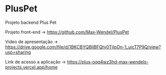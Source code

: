 # PlusPet

Projeto backend Plus Pet 

Projeto front-end -> https://github.com/Max-Wendel/PlusPet

Video de apresentação -> https://drive.google.com/file/d/1BKCBYQBliBFQty0TjIpOn-1_uicT7P9Q/view?usp=sharing

Link de acesso a aplicação -> https://plus-oqq4wz3hd-max-wendels-projects.vercel.app/home

